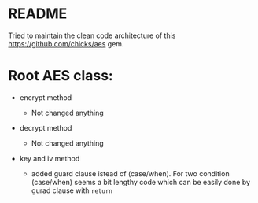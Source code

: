 # README

Tried to maintain the clean code architecture of this https://github.com/chicks/aes gem.

# Root AES class:

* encrypt method
  - Not changed anything

* decrypt method
  - Not changed anything

* key and iv method
  - added guard clause istead of (case/when). For two condition (case/when) seems a bit lengthy code which can be easily done by gurad clause with `return`
